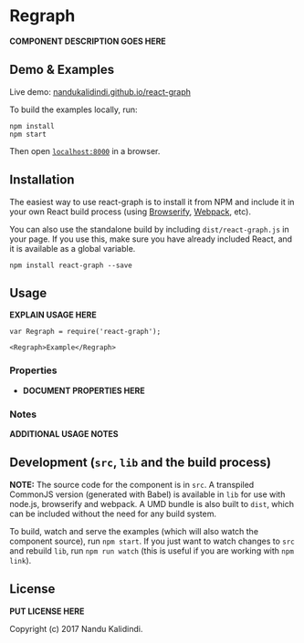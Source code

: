 # Regraph

__COMPONENT DESCRIPTION GOES HERE__


## Demo & Examples

Live demo: [nandukalidindi.github.io/react-graph](http://nandukalidindi.github.io/react-graph/)

To build the examples locally, run:

```
npm install
npm start
```

Then open [`localhost:8000`](http://localhost:8000) in a browser.


## Installation

The easiest way to use react-graph is to install it from NPM and include it in your own React build process (using [Browserify](http://browserify.org), [Webpack](http://webpack.github.io/), etc).

You can also use the standalone build by including `dist/react-graph.js` in your page. If you use this, make sure you have already included React, and it is available as a global variable.

```
npm install react-graph --save
```


## Usage

__EXPLAIN USAGE HERE__

```
var Regraph = require('react-graph');

<Regraph>Example</Regraph>
```

### Properties

* __DOCUMENT PROPERTIES HERE__

### Notes

__ADDITIONAL USAGE NOTES__


## Development (`src`, `lib` and the build process)

**NOTE:** The source code for the component is in `src`. A transpiled CommonJS version (generated with Babel) is available in `lib` for use with node.js, browserify and webpack. A UMD bundle is also built to `dist`, which can be included without the need for any build system.

To build, watch and serve the examples (which will also watch the component source), run `npm start`. If you just want to watch changes to `src` and rebuild `lib`, run `npm run watch` (this is useful if you are working with `npm link`).

## License

__PUT LICENSE HERE__

Copyright (c) 2017 Nandu Kalidindi.
